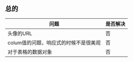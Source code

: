 ## 总的

| 问题                                  | 是否解决 |
| ------------------------------------- | -------- |
| 头像的URL                             | 否       |
| colum值的问题，响应式的时候不是很美观 | 否       |
| 对于表格的数据对象                    | 否       |

